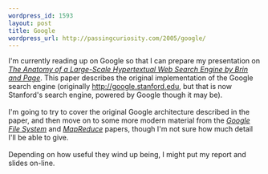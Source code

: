 ```yaml
--- 
wordpress_id: 1593
layout: post
title: Google
wordpress_url: http://passingcuriosity.com/2005/google/
---
```

I'm currently reading up on Google so that I can prepare my presentation on <a href="http://scholar.google.com/scholar?hl=en&lr=&safe=off&cluster=726238533241861127" style="font-style: italic;">The Anatomy of a Large-Scale Hypertextual Web Search Engine by Brin and Page</a>. This paper describes the original implementation of the Google search engine (originally <a href="http://google.stanford.edu">http://google.stanford.edu</a>, but that is now Stanford's search engine, powered by Google though it may be).<br /><br />I'm going to try to cover the original Google architecture described in the paper, and then move on to some more modern material from the <a href="http://scholar.google.com/scholar?hl=en&lr=&safe=off&cluster=12528813212514513702" style="font-style: italic">Google File System</a> and <a href="http://scholar.google.com/scholar?hl=en&lr=&safe=off&cluster=13171193432274178825" style="font-style: italic">MapReduce</a> papers, though I'm not sure how much detail I'll be able to give.<br /><br />Depending on how useful they wind up being, I might put my report and slides on-line.
